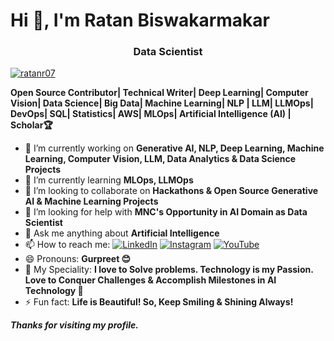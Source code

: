 <h1 align="left">Hi 👋, I'm Ratan Biswakarmakar</h1>
<h3 align="center">Data Scientist </h3>
<p align="left"> <a href="https://github.com/ryo-ma/github-profile-trophy"><img src="https://github-profile-trophy.vercel.app/?username=ratanr07" alt="ratanr07" /></a> </p>

**Open Source Contributor| Technical Writer| Deep Learning| Computer Vision| Data Science| Big Data| Machine Learning| NLP | LLM| LLMOps| DevOps| SQL| Statistics| AWS| MLOps| Artificial Intelligence (AI) | Scholar🏆**

- 🔭 I’m currently working on **Generative AI, NLP, Deep Learning, Machine Learning, Computer Vision, LLM, Data Analytics & Data Science Projects**                       
- 🌱 I’m currently learning **MLOps, LLMOps**
- 👯 I’m looking to collaborate on **Hackathons & Open Source Generative AI & Machine Learning Projects**
- 🤔 I’m looking for help with **MNC's Opportunity in AI Domain as Data Scientist**
- 💬 Ask me anything about **Artificial Intelligence**
- 📫 How to reach me: [![LinkedIn](https://img.shields.io/badge/LinkedIn-%230077B5.svg?logo=linkedin&logoColor=white)](https://www.linkedin.com/in/ratan-biswakarmakar-7ab97317a/)  [![Instagram](https://img.shields.io/badge/Instagram-%23E4405F.svg?logo=Instagram&logoColor=white)](https://www.instagram.com/biswakarmakarratan?igsh=Y3I0anl3eXJrcndw) [![YouTube](https://img.shields.io/badge/YouTube-%23FF0000.svg?logo=YouTube&logoColor=white)](https://www.youtube.com/channel/UCcNtWQwGOGwUEXmlqZ3sFNg) 
- 😄 Pronouns: **Gurpreet 😊**
- 🎯 My Speciality: **I love to Solve problems. Technology is my Passion. Love to Conquer Challenges & Accomplish Milestones in AI Technology 💪**
- ⚡ Fun fact: **Life is Beautiful! So, Keep Smiling & Shining Always!**


***Thanks for visiting my profile.***
